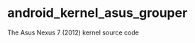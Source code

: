 android_kernel_asus_grouper
===========================

The Asus Nexus 7 (2012) kernel source code
